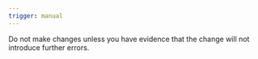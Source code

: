 ```yaml
---
trigger: manual
---
```


Do not make changes unless you have evidence that the change will not introduce further errors. 